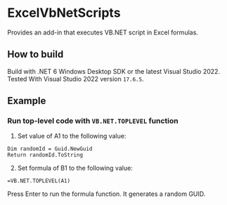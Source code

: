 # ExcelVbNetScripts
Provides an add-in that executes VB.NET script in Excel formulas.

## How to build
Build with .NET 6 Windows Desktop SDK or the latest Visual Studio 2022. Tested With Visual Studio 2022 version `17.6.5`.

## Example
### Run top-level code with `VB.NET.TOPLEVEL` function
1. Set value of A1 to the following value:
```vbnet
Dim randomId = Guid.NewGuid
Return randomId.ToString
```
2. Set formula of B1 to the following value:
```
=VB.NET.TOPLEVEL(A1)
```
Press Enter to run the formula function. It generates a random GUID.
